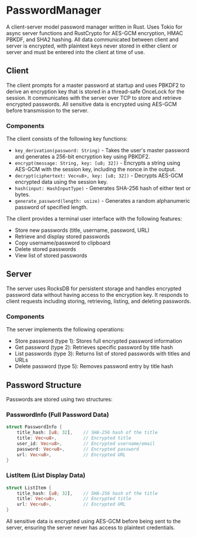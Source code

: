 # PasswordManager
A client-server model password manager written in Rust. Uses Tokio for async server functions and RustCrypto for AES-GCM encryption, HMAC PBKDF, and SHA2 hashing. All data communicated between client and server is encrypted, with plaintext keys never stored in either client or server and must be entered into the client at time of use.

## Client
The client prompts for a master password at startup and uses PBKDF2 to derive an encryption key that is stored in a thread-safe OnceLock for the session. It communicates with the server over TCP to store and retrieve encrypted passwords. All sensitive data is encrypted using AES-GCM before transmission to the server.

### Components
The client consists of the following key functions:
- `key_derivation(password: String)` - Takes the user's master password and generates a 256-bit encryption key using PBKDF2.
- `encrypt(message: String, key: [u8; 32])` - Encrypts a string using AES-GCM with the session key, including the nonce in the output.
- `decrypt(ciphertext: Vec<u8>, key: [u8; 32])` - Decrypts AES-GCM encrypted data using the session key.
- `hash(input: HashInputType)` - Generates SHA-256 hash of either text or bytes.
- `generate_password(length: usize)` - Generates a random alphanumeric password of specified length.

The client provides a terminal user interface with the following features:
- Store new passwords (title, username, password, URL)
- Retrieve and display stored passwords
- Copy username/password to clipboard
- Delete stored passwords
- View list of stored passwords

## Server
The server uses RocksDB for persistent storage and handles encrypted password data without having access to the encryption key. It responds to client requests including storing, retrieving, listing, and deleting passwords.

### Components
The server implements the following operations:
- Store password (type 1): Stores full encrypted password information
- Get password (type 2): Retrieves specific password by title hash
- List passwords (type 3): Returns list of stored passwords with titles and URLs
- Delete password (type 5): Removes password entry by title hash

## Password Structure
Passwords are stored using two structures:

### PasswordInfo (Full Password Data)
```rust
struct PasswordInfo {
    title_hash: [u8; 32],    // SHA-256 hash of the title
    title: Vec<u8>,          // Encrypted title
    user_id: Vec<u8>,        // Encrypted username/email
    password: Vec<u8>,       // Encrypted password
    url: Vec<u8>,            // Encrypted URL
}
```

### ListItem (List Display Data)
```rust
struct ListItem {
    title_hash: [u8; 32],    // SHA-256 hash of the title
    title: Vec<u8>,          // Encrypted title
    url: Vec<u8>,            // Encrypted URL
}
```

All sensitive data is encrypted using AES-GCM before being sent to the server, ensuring the server never has access to plaintext credentials.
